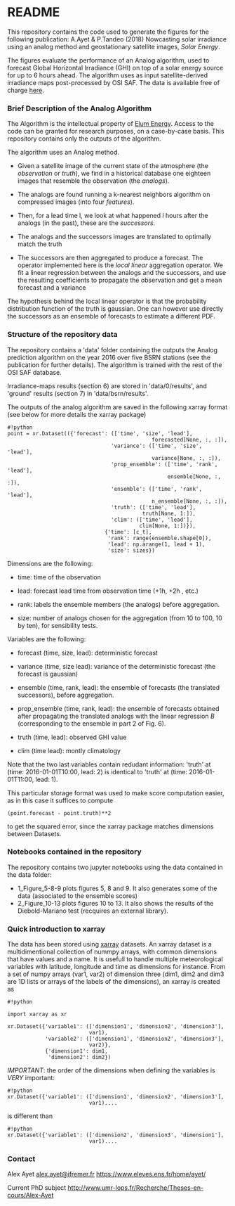 
# README #

This repository contains the code used to generate the figures for the following publication:
A.Ayet & P.Tandeo (2018) Nowcasting solar irradiance using an analog method and geostationary satellite images, *Solar Energy*.

The figures evaluate the performance of an Analog algorithm, used to forecast Global Horizontal Irradiance (GHI) on top of a solar energy source for up to 6 hours ahead. The algorithm uses as input satellite-derived irradiance maps post-processed by OSI SAF. The data is available free of charge [here](http://www.osi-saf.org/?q=content/meteosat-solar-surface-irradiance).


### Brief Description of the Analog Algorithm ###

The Algorithm is the intellectual property of [Elum Energy](http://elum-energy.com/). Access to the code can be granted for research purposes, on a case-by-case basis. This repository contains only the outputs of the algorithm.

The algorithm uses an Analog method.

* Given a satellite image of the current
state of the atmosphere (the *observation* or *truth*), we find in a historical
database one eighteen images that resemble the observation (the *analogs*).

* The analogs are found running a k-nearest neighbors algorithm on compressed
images (into four *features*).

* Then, for a lead time l, we look at what happened l hours after the
analogs (in the past), these are the *successors*.

* The analogs and the successors images are translated to optimally
match the truth

* The successors are then aggregated to produce a forecast. The operator
implemented here is the *local linear* aggregation operator. We fit a linear
regression between the analogs and the successors, and use the resulting
coefficients to propagate the observation and get a mean forecast and a
variance

The hypothesis behind the local linear operator is that the probability
distribution function of the truth is gaussian. One can however use directly
the successors as an ensemble of forecasts to estimate a different PDF.


### Structure of the repository data ###

The repository contains a 'data' folder containing the outputs the Analog prediction algorithm on the year 2016 over five BSRN stations (see the publication for further details). The algorithm is trained with the rest of the OSI SAF database.

Irradiance-maps results (section 6) are stored in 'data/0/results', and 'ground' results (section 7) in 'data/bsrn/results'. 

The outputs of the analog algorithm are saved in the following xarray format (see below for more details the xarray package)

```
#!python
point = xr.Dataset(({'forecast': (['time', 'size', 'lead'],
                                              forecasted[None, :, :]),
                                 'variance': (['time', 'size', 'lead'],
                                              variance[None, :, :]),
                                 'prop_ensemble': (['time', 'rank', 'lead'],
                                                   ensemble[None, :, :]),
                                 'ensemble': (['time', 'rank', 'lead'],
                                              n_ensemble[None, :, :]),
                                 'truth': (['time', 'lead'],
                                           truth[None, 1:]),
                                 'clim': (['time', 'lead'],
                                          clim[None, 1:])}),
                               {'time': [c_t],
                                'rank': range(ensemble.shape[0]),
                                'lead': np.arange(1, lead + 1),
                                'size': sizes})
```
Dimensions are the following:

- time: time of the observation 

- lead: forecast lead time from observation time (+1h, +2h , etc.)

- rank: labels the ensemble members (the analogs) before aggregation.

- size: number of analogs chosen for the aggregation (from 10 to 100, 10 by ten), for sensibility tests.

Variables are the following:

- forecast (time, size, lead): deterministic forecast

- variance (time, size lead): variance of the deterministic forecast (the forecast is gaussian)

- ensemble (time, rank, lead): the ensemble of forecasts (the translated successors), before aggregation.

- prop\_ensemble (time, rank, lead): the ensemble of forecasts obtained after propagating the translated analogs with the linear regression $B$ (corresponding to the ensemble in part 2 of Fig. 6).

- truth (time, lead): observed GHI value 

- clim (time lead): montly climatology

Note that the two last variables contain redudant information: 'truth' at (time: 2016-01-01T10:00, lead: 2) is identical to 'truth' at (time: 2016-01-01T11:00, lead: 1).

This particular storage format was used to make score computation easier, as in this case it suffices to compute
```
(point.forecast - point.truth)**2
```
to get the squared error, since the xarray package matches dimensions between Datasets.


### Notebooks contained in the repository ###

The repository contains two jupyter notebooks using the data contained in the data folder:
- 1\_Figure\_5-8-9 plots figures 5, 8 and 9. It also generates some of the data (associated to the ensemble scores)
- 2\_Figure\_10-13 plots figures 10 to 13. It also shows the results of the Diebold-Mariano test (recquires an external library).


### Quick introduction to xarray ###

The data has been stored using [xarray](http://xarray.pydata.org/en/stable/) datasets.
An xarray dataset is a multidimentional collection of nummpy arrays, with
common dimensions that have values and a name. It is usefull to handle multiple
meteorological variables with latitude, longitude and time as dimensions for
instance. From a set of numpy arrays (var1, var2) of dimension three (dim1, dim2 and dim3 are 1D lists or arrays of the labels of the dimensions),
an xarray is created as

```
#!python

import xarray as xr

xr.Dataset({'variable1': (['dimension1', 'dimension2', 'dimension3'],
                          var1),
            'variable2': (['dimension1', 'dimension2', 'dimension3'],
                          var2)},
            {'dimension1': dim1,
             'dimension2': dim2})
```

*IMPORTANT*: the order of the dimensions when defining the variables  is *VERY* important:

```
#!python
xr.Dataset({'variable1': (['dimension1', 'dimension2', 'dimension3'],
                          var1)....
```

is different than

```
#!python
xr.Dataset({'variable1': (['dimension2', 'dimension3', 'dimension1'],
                          var1)....
```

### Contact ###

Alex Ayet
alex.ayet@ifremer.fr
https://www.eleves.ens.fr/home/ayet/

Current PhD subject
http://www.umr-lops.fr/Recherche/Theses-en-cours/Alex-Ayet
